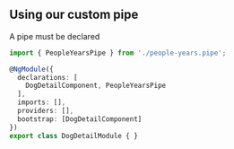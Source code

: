 ## Using our custom pipe

A pipe must be declared

```typescript
import { PeopleYearsPipe } from './people-years.pipe';

@NgModule({
  declarations: [
    DogDetailComponent, PeopleYearsPipe
  ],
  imports: [],
  providers: [],
  bootstrap: [DogDetailComponent]
})
export class DogDetailModule { }
```
